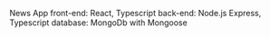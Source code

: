 News App
front-end: React, Typescript
back-end: Node.js Express, Typescript
database: MongoDb with Mongoose
